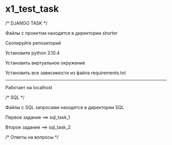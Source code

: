 # x1_test_task

/* DJANGO TASK */

Файлы с проектом находятся в директории shorter

Скопируйте репозиторий 

Установите python 3.10.4

Установить виртуальное окружение

Установить все зависимости из файла requirements.txt

_________
Работает на localhost


/* SQL */

Файлы с SQL запросами находятся в директории SQL

Первое задание ==> sql_task_1

Второе задание ==> sql_task_2

/* Ответы на вопросы */
